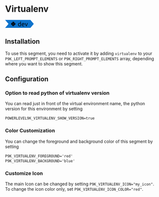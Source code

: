 # Virtualenv

![](segment.png)

## Installation

To use this segment, you need to activate it by adding `virtualenv` to your
`P9K_LEFT_PROMPT_ELEMENTS` or `P9K_RIGHT_PROMPT_ELEMENTS` array, depending
where you want to show this segment.

## Configuration

### Option to read python of virtualenv version

You can read just in front of the virtual environment name, the python version for this environment by setting
```
POWERLEVEL9K_VIRTUALENV_SHOW_VERSION=true
```

### Color Customization

You can change the foreground and background color of this segment by setting
```
P9K_VIRTUALENV_FOREGROUND='red'
P9K_VIRTUALENV_BACKGROUND='blue'
```

### Customize Icon

The main Icon can be changed by setting `P9K_VIRTUALENV_ICON="my_icon"`. To change the
icon color only, set `P9K_VIRTUALENV_ICON_COLOR="red"`.
